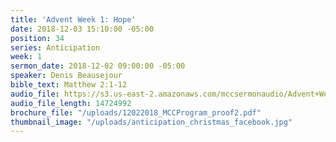 ```yaml
---
title: 'Advent Week 1: Hope'
date: 2018-12-03 15:10:00 -05:00
position: 34
series: Anticipation
week: 1
sermon_date: 2018-12-02 09:00:00 -05:00
speaker: Denis Beausejour
bible_text: Matthew 2:1-12
audio_file: https://s3.us-east-2.amazonaws.com/mccsermonaudio/Advent+Week+1_+Hope.lite.mp3
audio_file_length: 14724992
brochure_file: "/uploads/12022018_MCCProgram_proof2.pdf"
thumbnail_image: "/uploads/anticipation_christmas_facebook.jpg"
---
```


